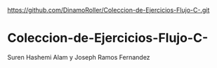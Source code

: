 https://github.com/DinamoRoller/Coleccion-de-Ejercicios-Flujo-C-.git
# Coleccion-de-Ejercicios-Flujo-C-
Suren Hashemi Alam y Joseph Ramos Fernandez
